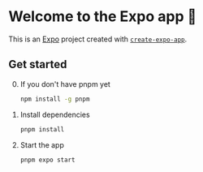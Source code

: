 # Welcome to the Expo app 👋

This is an [Expo](https://expo.dev) project created with [`create-expo-app`](https://www.npmjs.com/package/create-expo-app).

## Get started

0. If you don't have pnpm yet
   ```bash
   npm install -g pnpm
   ```

2. Install dependencies

   ```bash
   pnpm install
   ```

3. Start the app

   ```bash
   pnpm expo start
   ```
